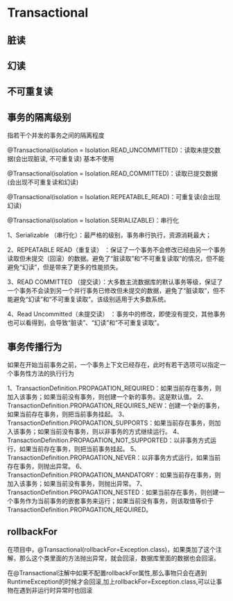 # Transactional

## 脏读



## 幻读



## 不可重复读



## 事务的隔离级别

指若干个并发的事务之间的隔离程度



@Transactional(isolation = Isolation.READ_UNCOMMITTED)：读取未提交数据(会出现脏读, 不可重复读) 基本不使用

@Transactional(isolation = Isolation.READ_COMMITTED)：读取已提交数据(会出现不可重复读和幻读)

@Transactional(isolation = Isolation.REPEATABLE_READ)：可重复读(会出现幻读)

@Transactional(isolation = Isolation.SERIALIZABLE)：串行化



1、Serializable （串行化）：最严格的级别，事务串行执行，资源消耗最大；

2、REPEATABLE READ（重复读） ：保证了一个事务不会修改已经由另一个事务读取但未提交（回滚）的数据。避免了“脏读取”和“不可重复读取”的情况，但不能避免“幻读”，但是带来了更多的性能损失。

3、READ COMMITTED （提交读）：大多数主流数据库的默认事务等级，保证了一个事务不会读到另一个并行事务已修改但未提交的数据，避免了“脏读取”，但不能避免“幻读”和“不可重复读取”。该级别适用于大多数系统。

4、Read Uncommitted（未提交读） ：事务中的修改，即使没有提交，其他事务也可以看得到，会导致“脏读”、“幻读”和“不可重复读取”。

## 事务传播行为

如果在开始当前事务之前，一个事务上下文已经存在，此时有若干选项可以指定一个事务性方法的执行行为

1、TransactionDefinition.PROPAGATION_REQUIRED：如果当前存在事务，则加入该事务；如果当前没有事务，则创建一个新的事务。这是默认值。
2、TransactionDefinition.PROPAGATION_REQUIRES_NEW：创建一个新的事务，如果当前存在事务，则把当前事务挂起。
3、TransactionDefinition.PROPAGATION_SUPPORTS：如果当前存在事务，则加入该事务；如果当前没有事务，则以非事务的方式继续运行。
4、TransactionDefinition.PROPAGATION_NOT_SUPPORTED：以非事务方式运行，如果当前存在事务，则把当前事务挂起。
5、TransactionDefinition.PROPAGATION_NEVER：以非事务方式运行，如果当前存在事务，则抛出异常。
6、TransactionDefinition.PROPAGATION_MANDATORY：如果当前存在事务，则加入该事务；如果当前没有事务，则抛出异常。
7、TransactionDefinition.PROPAGATION_NESTED：如果当前存在事务，则创建一个事务作为当前事务的嵌套事务来运行；如果当前没有事务，则该取值等价于TransactionDefinition.PROPAGATION_REQUIRED。

## rollbackFor

在项目中，@Transactional(rollbackFor=Exception.class)，如果类加了这个注解，那么这个类里面的方法抛出异常，就会回滚，数据库里面的数据也会回滚。

在@Transactional注解中如果不配置rollbackFor属性,那么事物只会在遇到RuntimeException的时候才会回滚,加上rollbackFor=Exception.class,可以让事物在遇到非运行时异常时也回滚